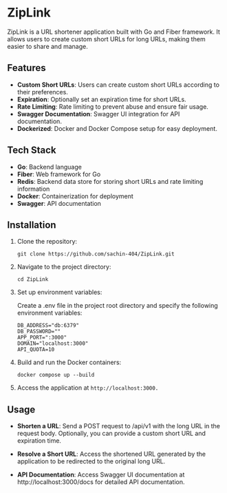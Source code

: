# ZipLink

ZipLink is a URL shortener application built with Go and Fiber framework. It allows users to create custom short URLs for long URLs, making them easier to share and manage.

## Features
- **Custom Short URLs**: Users can create custom short URLs according to their preferences.
- **Expiration**: Optionally set an expiration time for short URLs.
- **Rate Limiting**: Rate limiting to prevent abuse and ensure fair usage.
- **Swagger Documentation**: Swagger UI integration for API documentation.
- **Dockerized**: Docker and Docker Compose setup for easy deployment.


## Tech Stack
- **Go**: Backend language
- **Fiber**: Web framework for Go
- **Redis**: Backend data store for storing short URLs and rate limiting information
- **Docker**: Containerization for deployment
- **Swagger**: API documentation


## Installation
1. Clone the repository:
    ```
    git clone https://github.com/sachin-404/ZipLink.git
    ```
2. Navigate to the project directory:
    ```
    cd ZipLink
    ```
3. Set up environment variables:

    Create a .env file in the project root directory and specify the following environment variables:
    ```
    DB_ADDRESS="db:6379"
    DB_PASSWORD=""
    APP_PORT=":3000"
    DOMAIN="localhost:3000"
    API_QUOTA=10
    ```
4. Build and run the Docker containers:
    ```
    docker compose up --build
    ```
5. Access the application at `http://localhost:3000.`

## Usage
- **Shorten a URL**: Send a POST request to /api/v1 with the long URL in the request body. Optionally, you can provide a custom short URL and expiration time.

- **Resolve a Short URL**: Access the shortened URL generated by the application to be redirected to the original long URL.

- **API Documentation**: Access Swagger UI documentation at http://localhost:3000/docs for detailed API documentation.

